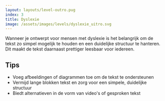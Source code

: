 ```yaml
---
layout: layouts/level-outro.pug
index: 3
title: Dyslexie
image: /assets/images/levels/dyslexie_uitro.svg
---
```


Wanneer je ontwerpt voor mensen met dyslexie is het belangrijk om de tekst zo simpel mogelijk te houden en een duidelijke structuur te hanteren. Dit maakt de tekst daarnaast prettiger leesbaar voor iedereen.

## Tips

* Voeg afbeeldingen of diagrammen toe om de tekst te ondersteunen
* Vermijd lange blokken tekst en zorg voor een simpele, duidelijke structuur
* Biedt alternatieven in de vorm van video's of gesproken tekst